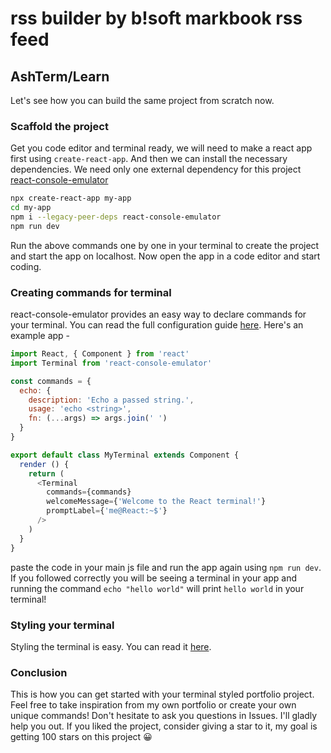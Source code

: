 # rss builder by b!soft markbook rss feed

## AshTerm/Learn
Let's see how you can build the same project from scratch now.

### Scaffold the project
Get you code editor and terminal ready, we will need to make a react app first using `create-react-app`. And then we can install the necessary dependencies. We need only one external dependency for this project [react-console-emulator]()
```bash
npx create-react-app my-app
cd my-app
npm i --legacy-peer-deps react-console-emulator
npm run dev
```
Run the above commands one by one in your terminal to create the project and start the app on localhost. Now open the app in a code editor and start coding.

### Creating commands for terminal
react-console-emulator provides an easy way to declare commands for your terminal. You can read the full configuration guide [here](https://github.com/linuswillner/react-console-emulator/blob/master/docs/CONFIG.md).
Here's an example app -
```js
import React, { Component } from 'react'
import Terminal from 'react-console-emulator'

const commands = {
  echo: {
    description: 'Echo a passed string.',
    usage: 'echo <string>',
    fn: (...args) => args.join(' ')
  }
}

export default class MyTerminal extends Component {
  render () {
    return (
      <Terminal
        commands={commands}
        welcomeMessage={'Welcome to the React terminal!'}
        promptLabel={'me@React:~$'}
      />
    )
  }
}
```
paste the code in your main js file and run the app again using `npm run dev`. If you followed correctly you will be seeing a terminal in your app and running the command `echo "hello world"` will print `hello world` in your terminal! 

### Styling your terminal
Styling the terminal is easy. You can read it [here](https://github.com/linuswillner/react-console-emulator/blob/master/docs/CONFIG.md#re-styling).

### Conclusion
This is how you can get started with your terminal styled portfolio project. Feel free to take inspiration from my own portfolio or create your own unique commands! Don't hesitate to ask you questions in Issues. I'll gladly help you out. If you liked the project, consider giving a star to it, my goal is getting 100 stars on this project 😀

